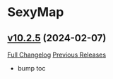 # SexyMap

## [v10.2.5](https://github.com/funkydude/SexyMap/tree/v10.2.5) (2024-02-07)
[Full Changelog](https://github.com/funkydude/SexyMap/compare/v10.2.4...v10.2.5) [Previous Releases](https://github.com/funkydude/SexyMap/releases)

- bump toc  
